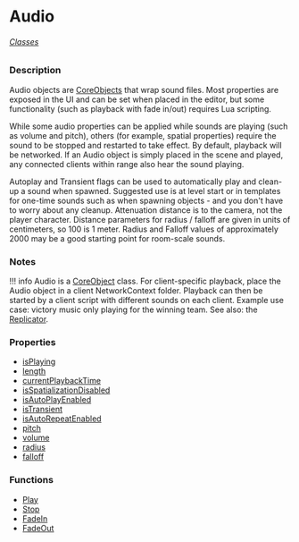 # Audio

###### [Classes](core_api/raw_source)

### Description

Audio objects are [CoreObjects](core_api/classes/coreobject) that wrap sound files. Most properties are exposed in the UI and can be set when placed in the editor, but some functionality (such as playback with fade in/out) requires Lua scripting.

While some audio properties can be applied while sounds are playing (such as volume and pitch), others (for example, spatial properties) require the sound to be stopped and restarted to take effect.
By default, playback will be networked. If an Audio object is simply placed in the scene and played, any connected clients within range also hear the sound playing.

Autoplay and Transient flags can be used to automatically play and clean-up a sound when spawned. Suggested use is at level start or in templates for one-time sounds such as when spawning objects - and you don't have to worry about any cleanup.
Attenuation distance is to the camera, not the player character. Distance parameters for radius / falloff are given in units of centimeters, so 100 is 1 meter. Radius and Falloff values of approximately 2000 may be a good starting point for room-scale sounds.

### Notes
!!! info
    Audio is a [CoreObject](core_api/classes/coreobject) class. For client-specific playback, place the Audio object in a client NetworkContext folder. Playback can then be started by a client script with different sounds on each client. Example use case: victory music only playing for the winning team. See also: the [Replicator](core_api/classes/replicator).

### Properties

* [isPlaying](core_api/classes/audio/properties/isPlaying)
* [length](core_api/classes/audio/properties/length)
* [currentPlaybackTime](core_api/classes/audio/properties/currentPlaybackTime)
* [isSpatializationDisabled](core_api/classes/audio/properties/isSpatializationDisabled)
* [isAutoPlayEnabled](core_api/classes/audio/properties/isAutoPlayEnabled)
* [isTransient](core_api/classes/audio/properties/isTransient)
* [isAutoRepeatEnabled](core_api/classes/audio/properties/isAutoRepeatEnabled)
* [pitch](core_api/classes/audio/properties/pitch)
* [volume](core_api/classes/audio/properties/volume)
* [radius](core_api/classes/audio/properties/radius)
* [falloff](core_api/classes/audio/properties/falloff)

### Functions

* [Play](core_api/classes/audio/functions/play)
* [Stop](core_api/classes/audio/functions/stop)
* [FadeIn](core_api/classes/audio/functions/fadein)
* [FadeOut](core_api/classes/audio/functions/fadeout)
